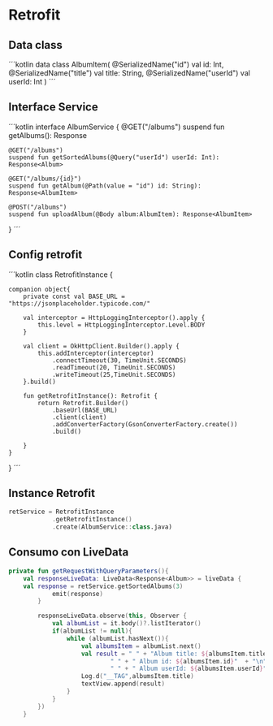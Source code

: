 # Retrofit

## Data class
´´´kotlin
data class AlbumItem(
    @SerializedName("id")
    val id: Int,
    @SerializedName("title")
    val title: String,
    @SerializedName("userId")
    val userId: Int
)
´´´
## Interface Service
´´´kotlin
interface AlbumService {
    @GET("/albums")
    suspend fun getAlbums(): Response<Album>

    @GET("/albums")
    suspend fun getSortedAlbums(@Query("userId") userId: Int): Response<Album>

    @GET("/albums/{id}")
    suspend fun getAlbum(@Path(value = "id") id: String): Response<AlbumItem>

    @POST("/albums")
    suspend fun uploadAlbum(@Body album:AlbumItem): Response<AlbumItem>
}
´´´
## Config retrofit
´´´kotlin
class RetrofitInstance {

    companion object{
        private const val BASE_URL = "https://jsonplaceholder.typicode.com/"

        val interceptor = HttpLoggingInterceptor().apply {
            this.level = HttpLoggingInterceptor.Level.BODY
        }

        val client = OkHttpClient.Builder().apply {
            this.addInterceptor(interceptor)
                .connectTimeout(30, TimeUnit.SECONDS)
                .readTimeout(20, TimeUnit.SECONDS)
                .writeTimeout(25,TimeUnit.SECONDS)
        }.build()

        fun getRetrofitInstance(): Retrofit {
            return Retrofit.Builder()
                .baseUrl(BASE_URL)
                .client(client)
                .addConverterFactory(GsonConverterFactory.create())
                .build()

        }
    }
}
´´´

## Instance Retrofit 
```kotlin
retService = RetrofitInstance
            .getRetrofitInstance()
            .create(AlbumService::class.java)
```

## Consumo con LiveData
```kotlin
private fun getRequestWithQueryParameters(){
    val responseLiveData: LiveData<Response<Album>> = liveData {
    val response = retService.getSortedAlbums(3)
            emit(response)
        }

        responseLiveData.observe(this, Observer {
            val albumList = it.body()?.listIterator()
            if(albumList != null){
                while (albumList.hasNext()){
                    val albumsItem = albumList.next()
                    val result = " " + "Album title: ${albumsItem.title}" + " \n" +
                            " " + " Album id: ${albumsItem.id}"  + "\n" +
                            " " + " Album userId: ${albumsItem.userId}" + "\n\n"
                    Log.d("__TAG",albumsItem.title)
                    textView.append(result)
                }
            }
        })
    }
```



